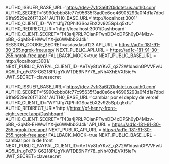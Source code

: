 AUTH0_ISSUER_BASE_URL='https://dev-7vfr3a6t20idotet.us.auth0.com'
AUTH0_SECRET='5990cbbb8fc77c95635f3ad0e6ce46905293a0f4d1a7dbd61fe9529e26f71324'
AUTH0_BASE_URL='http://localhost:3001'
AUTH0_CLIENT_ID='WY1Jfg7QPhifGSoaEbX2v925SpLq5xtU'
AUTH0_REDIRECT_URI='http://localhost:3001/Dashboard'
AUTH0_CLIENT_SECRET='T43a4jPRLPOlanPTwnDD4cDPSh0yD4MIzv-pBB_-3qM8-EHWw1YX-js6WMbbGJ4k'
SESSION_COOKIE_SECRET=asdasdasd123
API_URL = https://ad1c-181-91-30-255.ngrok-free.app/
NEXT_PUBLIC_API_URL = https://ad1c-181-91-30-255.ngrok-free.app/
FALLBACK_MOCK=true
NEXT_PUBLIC_BASE_URL = http://localhost:3001/
NEXT_PUBLIC_PAYPAL_CLIENT_ID=AeTVy8fpYKvZ_q372W1dasinGPVVFwUAQ5Lfh_gFd73-G6218PUgYkWTDE6NPY78_pNh4XhEVXf5ieFv
JWT_SECRET=clavesecret




AUTH0_ISSUER_BASE_URL='https://dev-7vfr3a6t20idotet.us.auth0.com'
AUTH0_SECRET='5990cbbb8fc77c95635f3ad0e6ce46905293a0f4d1a7dbd61fe9529e26f71324'
AUTH0_BASE_URL='cambiar por el deploy de vercel'
AUTH0_CLIENT_ID='WY1Jfg7QPhifGSoaEbX2v925SpLq5xtU'
AUTH0_REDIRECT_URI='http://https://pf-henry-front-eight.vercel.app/Dashboard'
AUTH0_CLIENT_SECRET='T43a4jPRLPOlanPTwnDD4cDPSh0yD4MIzv-pBB_-3qM8-EHWw1YX-js6WMbbGJ4k'
API_URL = https://ad1c-181-91-30-255.ngrok-free.app/ 
NEXT_PUBLIC_API_URL = https://ad1c-181-91-30-255.ngrok-free.app/
FALLBACK_MOCK=true
NEXT_PUBLIC_BASE_URL = cambiar por la de front 
NEXT_PUBLIC_PAYPAL_CLIENT_ID=AeTVy8fpYKvZ_q372W1dasinGPVVFwUAQ5Lfh_gFd73-G6218PUgYkWTDE6NPY78_pNh4XhEVXf5ieFv
JWT_SECRET=clavesecret